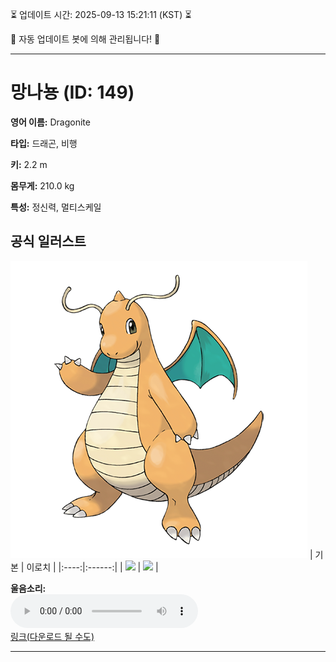 
⏳ 업데이트 시간: 2025-09-13 15:21:11 (KST) ⏳

🤖 자동 업데이트 봇에 의해 관리됩니다! 🤖

---

# 망나뇽 (ID: 149)
**영어 이름:** Dragonite

**타입:** 드래곤, 비행

**키:** 2.2 m

**몸무게:** 210.0 kg

**특성:** 정신력, 멀티스케일

## 공식 일러스트
![](https://raw.githubusercontent.com/PokeAPI/sprites/master/sprites/pokemon/other/official-artwork/149.png)
| 기본 | 이로치 |
|:----:|:------:|
| <img src="http://play.pokemonshowdown.com/sprites/ani/dragonite.gif" width="200"> | <img src="http://play.pokemonshowdown.com/sprites/ani-shiny/dragonite.gif" width="200"> |

**울음소리:**<br><audio controls src="https://raw.githubusercontent.com/PokeAPI/cries/main/cries/pokemon/latest/149.ogg"></audio><br> [링크(다운로드 될 수도)](https://raw.githubusercontent.com/PokeAPI/cries/main/cries/pokemon/latest/149.ogg)


---
